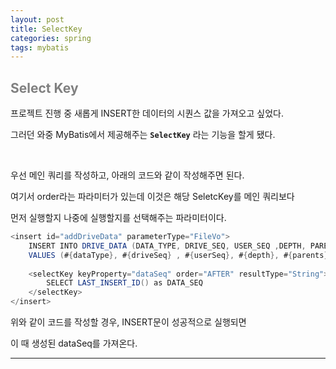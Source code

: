 ```yaml
---
layout: post
title: SelectKey
categories: spring
tags: mybatis
---
```


## <span style="color:gray">Select Key</span>

프로젝트 진행 중 새롭게 INSERT한 데이터의 시퀀스 값을 가져오고 싶었다.

그러던 와중 MyBatis에서 제공해주는 **`SelectKey`** 라는 기능을 할게 됐다.

<br>

우선 메인 쿼리를 작성하고, 아래의 코드와 같이 작성해주면 된다.

여기서 order라는 파라미터가 있는데 이것은 해당 SeletcKey를 메인 쿼리보다 

먼저 실행할지 나중에 실행할지를 선택해주는 파라미터이다.


```java
<insert id="addDriveData" parameterType="FileVo">
    INSERT INTO DRIVE_DATA (DATA_TYPE, DRIVE_SEQ, USER_SEQ ,DEPTH, PARENTS, USE_YN, REG_DATE)
    VALUES (#{dataType}, #{driveSeq} , #{userSeq}, #{depth}, #{parents}, #{useYn}, now())
    
    <selectKey keyProperty="dataSeq" order="AFTER" resultType="String">
        SELECT LAST_INSERT_ID() as DATA_SEQ
    </selectKey>
</insert>
```

위와 같이 코드를 작성할 경우, INSERT문이 성공적으로 실행되면 

이 때 생성된 dataSeq를 가져온다.

---